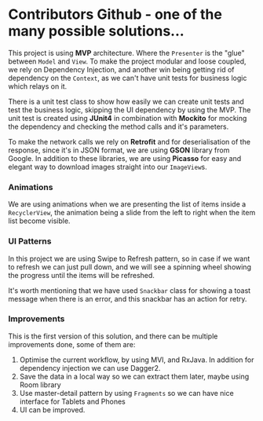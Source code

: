 # Contributors Github - one of the many possible solutions...
This project is using **MVP** architecture. Where the `Presenter` is the "glue" between `Model` and `View`. To make the project modular and loose coupled, we rely on Dependency Injection, and another win being getting rid of dependency on the `Context`, as we can't have unit tests for business logic which relays on it.

There is a unit test class to show how easily we can create unit tests and test the business logic, skipping the UI dependency by using the MVP. The unit test is created using **JUnit4** in combination with **Mockito** for mocking the dependency and checking the method calls and it's parameters.

To make the network calls we rely on **Retrofit** and for deserialisation of the response, since it's in JSON format, we are using **GSON** library from Google. In addition to these libraries, we are using **Picasso** for easy and elegant way to download images straight into our `ImageView`s.

### Animations
We are using animations when we are presenting the list of items inside a `RecyclerView`, the animation being a slide from the left to right when the item list become visible.

### UI Patterns
In this project we are using Swipe to Refresh pattern, so in case if we want to refresh we can just pull down, and we will see a spinning wheel showing the progress until the items will be refreshed. 

It's worth mentioning that we have used `Snackbar` class for showing a toast message when there is an error, and this snackbar has an action for retry. 


### Improvements
This is the first version of this solution, and there can be multiple improvements done, some of them are:
1. Optimise the current workflow, by using MVI, and RxJava. In addition for dependency injection we can use Dagger2. 
2. Save the data in a local way so we can extract them later, maybe using Room library
3. Use master-detail pattern by using `Fragments` so we can have nice interface for Tablets and Phones
4. UI can be improved.